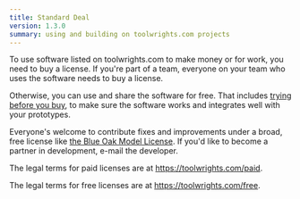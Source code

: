 ```yaml
---
title: Standard Deal
version: 1.3.0
summary: using and building on toolwrights.com projects
---
```


To use software listed on toolwrights.com to make money or for work, you need to buy a license.  If you're part of a team, everyone on your team who uses the software needs to buy a license.

Otherwise, you can use and share the software for free.  That includes [trying before you buy](https://toolwrights.com/free#free-trials), to make sure the software works and integrates well with your prototypes.

Everyone's welcome to contribute fixes and improvements under a broad, free license like [the Blue Oak Model License](https://blueoakcouncil.org/license/1.0.0).  If you'd like to become a partner in development, e-mail the developer.

The legal terms for paid licenses are at <https://toolwrights.com/paid>.

The legal terms for free licenses are at <https://toolwrights.com/free>.
